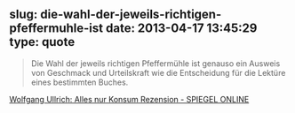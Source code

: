 slug: die-wahl-der-jeweils-richtigen-pfeffermuhle-ist
date: 2013-04-17 13:45:29
type: quote
---

> Die Wahl der jeweils richtigen Pfeffermühle ist genauso ein Ausweis von Geschmack und Urteilskraft wie die Entscheidung für die Lektüre eines bestimmten Buches.

[Wolfgang Ullrich: Alles nur Konsum Rezension - SPIEGEL ONLINE](http://www.spiegel.de/kultur/literatur/wolfgang-ullrich-alles-nur-konsum-rezension-a-893637.html)
